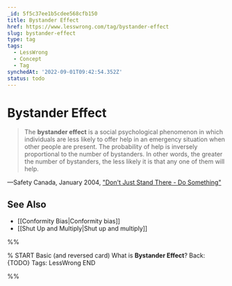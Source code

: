 ```yaml
---
_id: 5f5c37ee1b5cdee568cfb150
title: Bystander Effect
href: https://www.lesswrong.com/tag/bystander-effect
slug: bystander-effect
type: tag
tags:
  - LessWrong
  - Concept
  - Tag
synchedAt: '2022-09-01T09:42:54.352Z'
status: todo
---
```


# Bystander Effect

> The **bystander effect** is a social psychological phenomenon in which individuals are less likely to offer help in an emergency situation when other people are present. The probability of help is inversely proportional to the number of bystanders. In other words, the greater the number of bystanders, the less likely it is that any one of them will help.

—Safety Canada, January 2004, ["Don't Just Stand There - Do Something"](http://www.safety-council.org/info/community/bystander.html)

## See Also

- [[Conformity Bias|Conformity bias]]
- [[Shut Up and Multiply|Shut up and multiply]]


%%

% START
Basic (and reversed card)
What is **Bystander Effect**?
Back: {TODO}
Tags: LessWrong
END
<!--ID: 1663157017098-->


%%
	
